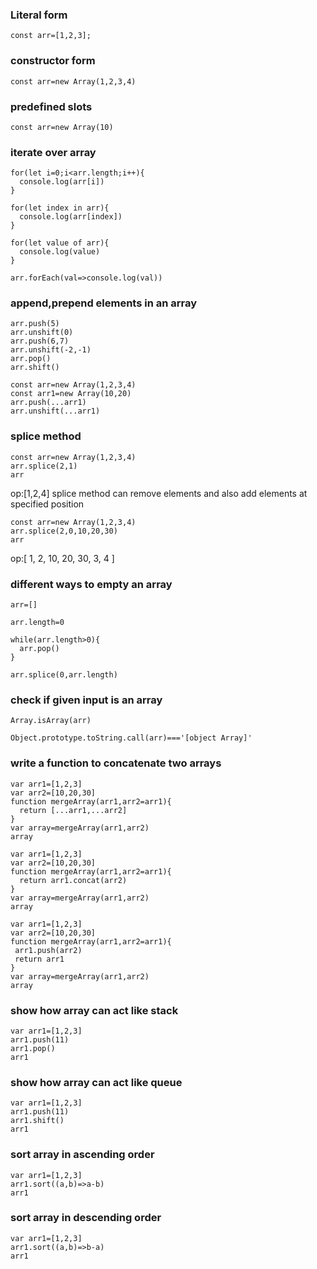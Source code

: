 ### Literal form
```
const arr=[1,2,3];
```
### constructor form
```  
const arr=new Array(1,2,3,4)

```
### predefined slots
```
const arr=new Array(10)
```
 
### iterate over array
```
for(let i=0;i<arr.length;i++){
  console.log(arr[i])
}
```
```
for(let index in arr){
  console.log(arr[index])
}
```
```
for(let value of arr){
  console.log(value)
}
```
```
arr.forEach(val=>console.log(val))
```
### append,prepend elements in an array
```
arr.push(5)
arr.unshift(0)
arr.push(6,7)
arr.unshift(-2,-1)
arr.pop()
arr.shift()
```
```
const arr=new Array(1,2,3,4)
const arr1=new Array(10,20)
arr.push(...arr1)
arr.unshift(...arr1)
```
### splice method

```
const arr=new Array(1,2,3,4)
arr.splice(2,1)
arr
```
op:[1,2,4]
splice method can remove elements and also add elements at specified position
```
const arr=new Array(1,2,3,4)
arr.splice(2,0,10,20,30)
arr
```
op:[
   1, 2, 10, 20,
  30, 3,  4
]

### different ways to empty an array
```
arr=[]
```
```
arr.length=0
```
```
while(arr.length>0){
  arr.pop()
}
```
```
arr.splice(0,arr.length)
```
### check if given input is an array
```
Array.isArray(arr)
```
```
Object.prototype.toString.call(arr)==='[object Array]'
```
### write a function to concatenate two arrays
```
var arr1=[1,2,3]
var arr2=[10,20,30]
function mergeArray(arr1,arr2=arr1){
  return [...arr1,...arr2]
}
var array=mergeArray(arr1,arr2)
array
```
```
var arr1=[1,2,3]
var arr2=[10,20,30]
function mergeArray(arr1,arr2=arr1){
  return arr1.concat(arr2)
}
var array=mergeArray(arr1,arr2)
array
```
```
var arr1=[1,2,3]
var arr2=[10,20,30]
function mergeArray(arr1,arr2=arr1){
 arr1.push(arr2)
 return arr1
}
var array=mergeArray(arr1,arr2)
array
```
### show how array can act like stack
```
var arr1=[1,2,3]
arr1.push(11)
arr1.pop()
arr1
```
### show how array can act like queue
```
var arr1=[1,2,3]
arr1.push(11)
arr1.shift()
arr1
```
### sort array in ascending order
```
var arr1=[1,2,3]
arr1.sort((a,b)=>a-b)
arr1
```
### sort array in descending order
```
var arr1=[1,2,3]
arr1.sort((a,b)=>b-a)
arr1
```
